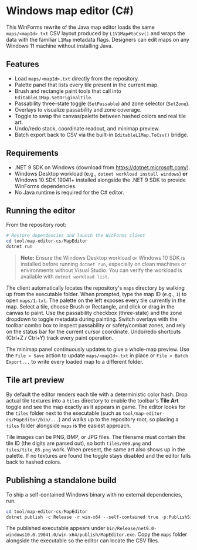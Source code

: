 # Windows map editor (C#)

This WinForms rewrite of the Java map editor loads the same `maps/<mapId>.txt`
CSV layout produced by `L1V1Map#toCsv()` and wraps the data with the familiar
`L1Map` metadata flags. Designers can edit maps on any Windows 11 machine
without installing Java.

## Features

- Load `maps/<mapId>.txt` directly from the repository.
- Palette panel that lists every tile present in the current map.
- Brush and rectangle paint tools that call into `EditableL1Map.SetOriginalTile`.
- Passability three-state toggle (`SetPassable`) and zone selector (`SetZone`).
- Overlays to visualize passability and zone coverage.
- Toggle to swap the canvas/palette between hashed colors and real tile art.
- Undo/redo stack, coordinate readout, and minimap preview.
- Batch export back to CSV via the built-in `EditableL1Map.ToCsv()` bridge.

## Requirements

- .NET 9 SDK on Windows (download from https://dotnet.microsoft.com/).
- Windows Desktop workload (e.g., `dotnet workload install windows`) **or** Windows 10 SDK 19041+
  installed alongside the .NET 9 SDK to provide WinForms dependencies.
- No Java runtime is required for the C# editor.

## Running the editor

From the repository root:

```powershell
# Restore dependencies and launch the WinForms client
cd tool/map-editor-cs/MapEditor
dotnet run
```

> **Note:** Ensure the Windows Desktop workload or Windows 10 SDK is installed before running
> `dotnet run`, especially on clean machines or environments without Visual Studio. You can
> verify the workload is available with `dotnet workload list`.

The client automatically locates the repository's `maps` directory by walking up
from the executable folder. When prompted, type the
map ID (e.g., `1`) to open `maps/1.txt`. The palette on the left exposes every
tile currently in the map. Select a tile, choose Brush or Rectangle, and click
or drag in the canvas to paint. Use the passability checkbox (three-state) and
the zone dropdown to toggle metadata during painting. Switch overlays with the
toolbar combo box to inspect passability or safety/combat zones, and rely on the
status bar for the current cursor coordinate. Undo/redo shortcuts (Ctrl+Z /
Ctrl+Y) track every paint operation.

The minimap panel continuously updates to give a whole-map preview. Use the
`File > Save` action to update `maps/<mapId>.txt` in place or `File > Batch
Export...` to write every loaded map to a different folder.

## Tile art preview

By default the editor renders each tile with a deterministic color hash. Drop
actual tile textures into a `tiles` directory to enable the toolbar's **Tile Art**
toggle and see the map exactly as it appears in game. The editor looks for the
`tiles` folder next to the executable (such as `tool/map-editor-cs/MapEditor/bin/...`)
and walks up to the repository root, so placing a `tiles` folder alongside
`maps` is the easiest approach.

Tile images can be PNG, BMP, or JPG files. The filename must contain the tile
ID (the digits are parsed out), so both `tiles/000.png` and
`tiles/tile_85.png` work. When present, the same art also shows up in the
palette. If no textures are found the toggle stays disabled and the editor
falls back to hashed colors.

## Publishing a standalone build

To ship a self-contained Windows binary with no external dependencies, run:

```powershell
cd tool/map-editor-cs/MapEditor
dotnet publish -c Release -r win-x64 --self-contained true -p:PublishSingleFile=true
```

The published executable appears under
`bin/Release/net9.0-windows10.0.19041.0/win-x64/publish/MapEditor.exe`. Copy the `maps`
folder alongside the executable so the editor can locate the CSV files.
